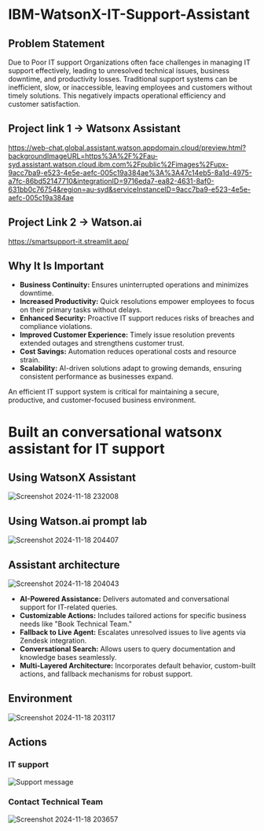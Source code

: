 # IBM-WatsonX-IT-Support-Assistant

## Problem Statement

Due to Poor IT support Organizations often face challenges in managing IT support effectively, leading to unresolved technical issues, business downtime, and productivity losses. Traditional support systems can be inefficient, slow, or inaccessible, leaving employees and customers without timely solutions. This negatively impacts operational efficiency and customer satisfaction.

## Project link 1 -> Watsonx Assistant
https://web-chat.global.assistant.watson.appdomain.cloud/preview.html?backgroundImageURL=https%3A%2F%2Fau-syd.assistant.watson.cloud.ibm.com%2Fpublic%2Fimages%2Fupx-9acc7ba9-e523-4e5e-aefc-005c19a384ae%3A%3A47c14eb5-8a1d-4975-a7fc-86bd52147710&integrationID=9716eda7-ea82-4631-8af0-631bb0c76754&region=au-syd&serviceInstanceID=9acc7ba9-e523-4e5e-aefc-005c19a384ae

## Project Link 2 -> Watson.ai
https://smartsupport-it.streamlit.app/

## Why It Is Important  

- **Business Continuity:** Ensures uninterrupted operations and minimizes downtime.  
- **Increased Productivity:** Quick resolutions empower employees to focus on their primary tasks without delays.  
- **Enhanced Security:** Proactive IT support reduces risks of breaches and compliance violations.  
- **Improved Customer Experience:** Timely issue resolution prevents extended outages and strengthens customer trust.  
- **Cost Savings:** Automation reduces operational costs and resource strain.  
- **Scalability:** AI-driven solutions adapt to growing demands, ensuring consistent performance as businesses expand.  

An efficient IT support system is critical for maintaining a secure, productive, and customer-focused business environment.  

# Built an conversational watsonx assistant for IT support
## Using WatsonX Assistant
![Screenshot 2024-11-18 232008](https://github.com/user-attachments/assets/59764d48-3e3d-466a-bd16-88fd0fba66ca)

## Using Watson.ai prompt lab
![Screenshot 2024-11-18 204407](https://github.com/user-attachments/assets/805c8f48-4d39-45cf-aa6d-1a87c201b02a)


## Assistant architecture
![Screenshot 2024-11-18 204043](https://github.com/user-attachments/assets/97372422-500c-4f24-bbe3-87781346d7d0)

- **AI-Powered Assistance:** Delivers automated and conversational support for IT-related queries.
- **Customizable Actions:** Includes tailored actions for specific business needs like "Book Technical Team."
- **Fallback to Live Agent:** Escalates unresolved issues to live agents via Zendesk integration.
- **Conversational Search:** Allows users to query documentation and knowledge bases seamlessly.
- **Multi-Layered Architecture:** Incorporates default behavior, custom-built actions, and fallback mechanisms for robust support.

## Environment 
![Screenshot 2024-11-18 203117](https://github.com/user-attachments/assets/b884f8e2-7680-43f2-9a26-f0714ef6baef)


## Actions
### IT support
![Support message](https://github.com/user-attachments/assets/ea680655-c0f3-4207-baf8-3fae5ac992d9) 
### Contact Technical Team
![Screenshot 2024-11-18 203657](https://github.com/user-attachments/assets/b3743661-7fb6-453d-968d-a1ba67dfe6a5)


